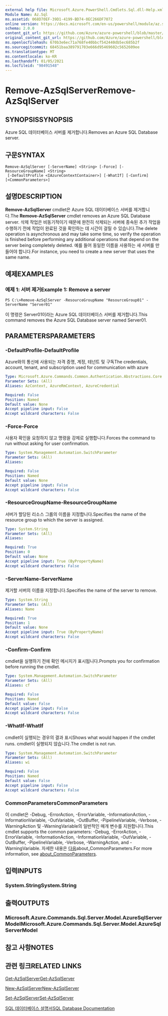 ```yaml
---
external help file: Microsoft.Azure.PowerShell.Cmdlets.Sql.dll-Help.xml
Module Name: Az.Sql
ms.assetid: 068D70EF-39D1-4199-BD74-0EC266DF7072
online version: https://docs.microsoft.com/en-us/powershell/module/az.sql/remove-azsqlserver
schema: 2.0.0
content_git_url: https://github.com/Azure/azure-powershell/blob/master/src/Sql/Sql/help/Remove-AzSqlServer.md
original_content_git_url: https://github.com/Azure/azure-powershell/blob/master/src/Sql/Sql/help/Remove-AzSqlServer.md
ms.openlocfilehash: 670b3e6ec71a768fe40bbcf542440db5ec685b2f
ms.sourcegitcommit: 68451baa389791703e666d95469602c5652609ee
ms.translationtype: MT
ms.contentlocale: ko-KR
ms.lasthandoff: 01/05/2021
ms.locfileid: "98491548"
---
```

# <span data-ttu-id="53ad5-101">Remove-AzSqlServer</span><span class="sxs-lookup"><span data-stu-id="53ad5-101">Remove-AzSqlServer</span></span>

## <span data-ttu-id="53ad5-102">SYNOPSIS</span><span class="sxs-lookup"><span data-stu-id="53ad5-102">SYNOPSIS</span></span>
<span data-ttu-id="53ad5-103">Azure SQL 데이터베이스 서버를 제거합니다.</span><span class="sxs-lookup"><span data-stu-id="53ad5-103">Removes an Azure SQL Database server.</span></span>

## <span data-ttu-id="53ad5-104">구문</span><span class="sxs-lookup"><span data-stu-id="53ad5-104">SYNTAX</span></span>

```
Remove-AzSqlServer [-ServerName] <String> [-Force] [-ResourceGroupName] <String>
 [-DefaultProfile <IAzureContextContainer>] [-WhatIf] [-Confirm] [<CommonParameters>]
```

## <span data-ttu-id="53ad5-105">설명</span><span class="sxs-lookup"><span data-stu-id="53ad5-105">DESCRIPTION</span></span>
<span data-ttu-id="53ad5-106">**Remove-AzSqlServer** cmdlet은 Azure SQL 데이터베이스 서버를 제거합니다.</span><span class="sxs-lookup"><span data-stu-id="53ad5-106">The **Remove-AzSqlServer** cmdlet removes an Azure SQL Database server.</span></span>
<span data-ttu-id="53ad5-107">삭제 작업은 비동기적이기 때문에 완전히 삭제되는 서버에 종속된 추가 작업을 수행하기 전에 작업이 완료된 것을 확인하는 데 시간이 걸릴 수 있습니다.</span><span class="sxs-lookup"><span data-stu-id="53ad5-107">The delete operation is asynchronous and may take some time, so verify the operation is finished before performing any additional operations that depend on the server being completely deleted.</span></span>
<span data-ttu-id="53ad5-108">예를 들어 동일한 이름을 사용하는 새 서버를 만들어야 합니다.</span><span class="sxs-lookup"><span data-stu-id="53ad5-108">For instance, you need to create a new server that uses the same name.</span></span>

## <span data-ttu-id="53ad5-109">예제</span><span class="sxs-lookup"><span data-stu-id="53ad5-109">EXAMPLES</span></span>

### <span data-ttu-id="53ad5-110">예제 1: 서버 제거</span><span class="sxs-lookup"><span data-stu-id="53ad5-110">Example 1: Remove a server</span></span>
```
PS C:\>Remove-AzSqlServer -ResourceGroupName "ResourceGroup01" -ServerName "Server01"
```

<span data-ttu-id="53ad5-111">이 명령은 Server01이라는 Azure SQL 데이터베이스 서버를 제거합니다.</span><span class="sxs-lookup"><span data-stu-id="53ad5-111">This command removes the Azure SQL Database server named Server01.</span></span>

## <span data-ttu-id="53ad5-112">PARAMETERS</span><span class="sxs-lookup"><span data-stu-id="53ad5-112">PARAMETERS</span></span>

### <span data-ttu-id="53ad5-113">-DefaultProfile</span><span class="sxs-lookup"><span data-stu-id="53ad5-113">-DefaultProfile</span></span>
<span data-ttu-id="53ad5-114">Azure와의 통신에 사용되는 자격 증명, 계정, 테넌트 및 구독</span><span class="sxs-lookup"><span data-stu-id="53ad5-114">The credentials, account, tenant, and subscription used for communication with azure</span></span>

```yaml
Type: Microsoft.Azure.Commands.Common.Authentication.Abstractions.Core.IAzureContextContainer
Parameter Sets: (All)
Aliases: AzContext, AzureRmContext, AzureCredential

Required: False
Position: Named
Default value: None
Accept pipeline input: False
Accept wildcard characters: False
```

### <span data-ttu-id="53ad5-115">-Force</span><span class="sxs-lookup"><span data-stu-id="53ad5-115">-Force</span></span>
<span data-ttu-id="53ad5-116">사용자 확인을 요청하지 않고 명령을 강제로 실행합니다.</span><span class="sxs-lookup"><span data-stu-id="53ad5-116">Forces the command to run without asking for user confirmation.</span></span>

```yaml
Type: System.Management.Automation.SwitchParameter
Parameter Sets: (All)
Aliases:

Required: False
Position: Named
Default value: None
Accept pipeline input: False
Accept wildcard characters: False
```

### <span data-ttu-id="53ad5-117">-ResourceGroupName</span><span class="sxs-lookup"><span data-stu-id="53ad5-117">-ResourceGroupName</span></span>
<span data-ttu-id="53ad5-118">서버가 할당된 리소스 그룹의 이름을 지정합니다.</span><span class="sxs-lookup"><span data-stu-id="53ad5-118">Specifies the name of the resource group to which the server is assigned.</span></span>

```yaml
Type: System.String
Parameter Sets: (All)
Aliases:

Required: True
Position: 0
Default value: None
Accept pipeline input: True (ByPropertyName)
Accept wildcard characters: False
```

### <span data-ttu-id="53ad5-119">-ServerName</span><span class="sxs-lookup"><span data-stu-id="53ad5-119">-ServerName</span></span>
<span data-ttu-id="53ad5-120">제거할 서버의 이름을 지정합니다.</span><span class="sxs-lookup"><span data-stu-id="53ad5-120">Specifies the name of the server to remove.</span></span>

```yaml
Type: System.String
Parameter Sets: (All)
Aliases: Name

Required: True
Position: 1
Default value: None
Accept pipeline input: True (ByPropertyName)
Accept wildcard characters: False
```

### <span data-ttu-id="53ad5-121">-Confirm</span><span class="sxs-lookup"><span data-stu-id="53ad5-121">-Confirm</span></span>
<span data-ttu-id="53ad5-122">cmdlet을 실행하기 전에 확인 메시지가 표시됩니다.</span><span class="sxs-lookup"><span data-stu-id="53ad5-122">Prompts you for confirmation before running the cmdlet.</span></span>

```yaml
Type: System.Management.Automation.SwitchParameter
Parameter Sets: (All)
Aliases: cf

Required: False
Position: Named
Default value: False
Accept pipeline input: False
Accept wildcard characters: False
```

### <span data-ttu-id="53ad5-123">-WhatIf</span><span class="sxs-lookup"><span data-stu-id="53ad5-123">-WhatIf</span></span>
<span data-ttu-id="53ad5-124">cmdlet이 실행되는 경우의 결과 표시</span><span class="sxs-lookup"><span data-stu-id="53ad5-124">Shows what would happen if the cmdlet runs.</span></span>
<span data-ttu-id="53ad5-125">cmdlet이 실행되지 않습니다.</span><span class="sxs-lookup"><span data-stu-id="53ad5-125">The cmdlet is not run.</span></span>

```yaml
Type: System.Management.Automation.SwitchParameter
Parameter Sets: (All)
Aliases: wi

Required: False
Position: Named
Default value: False
Accept pipeline input: False
Accept wildcard characters: False
```

### <span data-ttu-id="53ad5-126">CommonParameters</span><span class="sxs-lookup"><span data-stu-id="53ad5-126">CommonParameters</span></span>
<span data-ttu-id="53ad5-127">이 cmdlet은 -Debug, -ErrorAction, -ErrorVariable, -InformationAction, -InformationVariable, -OutVariable, -OutBuffer, -PipelineVariable, -Verbose, -WarningAction 및 -WarningVariable의 일반적인 매개 변수를 지원합니다.</span><span class="sxs-lookup"><span data-stu-id="53ad5-127">This cmdlet supports the common parameters: -Debug, -ErrorAction, -ErrorVariable, -InformationAction, -InformationVariable, -OutVariable, -OutBuffer, -PipelineVariable, -Verbose, -WarningAction, and -WarningVariable.</span></span> <span data-ttu-id="53ad5-128">자세한 내용은 [다음](http://go.microsoft.com/fwlink/?LinkID=113216)about_CommonParameters.</span><span class="sxs-lookup"><span data-stu-id="53ad5-128">For more information, see [about_CommonParameters](http://go.microsoft.com/fwlink/?LinkID=113216).</span></span>

## <span data-ttu-id="53ad5-129">입력</span><span class="sxs-lookup"><span data-stu-id="53ad5-129">INPUTS</span></span>

### <span data-ttu-id="53ad5-130">System.String</span><span class="sxs-lookup"><span data-stu-id="53ad5-130">System.String</span></span>

## <span data-ttu-id="53ad5-131">출력</span><span class="sxs-lookup"><span data-stu-id="53ad5-131">OUTPUTS</span></span>

### <span data-ttu-id="53ad5-132">Microsoft.Azure.Commands.Sql.Server.Model.AzureSqlServerModel</span><span class="sxs-lookup"><span data-stu-id="53ad5-132">Microsoft.Azure.Commands.Sql.Server.Model.AzureSqlServerModel</span></span>

## <span data-ttu-id="53ad5-133">참고 사항</span><span class="sxs-lookup"><span data-stu-id="53ad5-133">NOTES</span></span>

## <span data-ttu-id="53ad5-134">관련 링크</span><span class="sxs-lookup"><span data-stu-id="53ad5-134">RELATED LINKS</span></span>

[<span data-ttu-id="53ad5-135">Get-AzSqlServer</span><span class="sxs-lookup"><span data-stu-id="53ad5-135">Get-AzSqlServer</span></span>](./Get-AzSqlServer.md)

[<span data-ttu-id="53ad5-136">New-AzSqlServer</span><span class="sxs-lookup"><span data-stu-id="53ad5-136">New-AzSqlServer</span></span>](./New-AzSqlServer.md)

[<span data-ttu-id="53ad5-137">Set-AzSqlServer</span><span class="sxs-lookup"><span data-stu-id="53ad5-137">Set-AzSqlServer</span></span>](./Set-AzSqlServer.md)

[<span data-ttu-id="53ad5-138">SQL 데이터베이스 설명서</span><span class="sxs-lookup"><span data-stu-id="53ad5-138">SQL Database Documentation</span></span>](https://docs.microsoft.com/azure/sql-database/)


